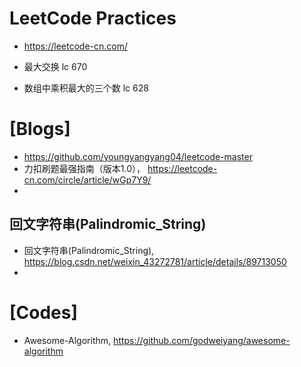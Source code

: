 # LeetCode Practices
+ https://leetcode-cn.com/

+ 最大交换 lc 670 
+ 数组中乘积最大的三个数 lc 628


# [Blogs]
+ https://github.com/youngyangyang04/leetcode-master
+ 力扣刷题最强指南（版本1.0）， https://leetcode-cn.com/circle/article/wGp7Y9/
+ 

## 回文字符串(Palindromic_String)
+ 回文字符串(Palindromic_String), https://blog.csdn.net/weixin_43272781/article/details/89713050
+ 


# [Codes]
+ Awesome-Algorithm, https://github.com/godweiyang/awesome-algorithm

